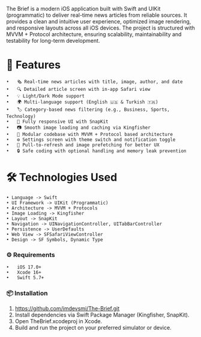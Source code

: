 The Brief is a modern iOS application built with Swift and UIKit (programmatic) to deliver real-time news articles from reliable sources.
It provides a clean and intuitive user experience, optimized image rendering, and responsive layouts across all iOS devices.
The project is structured with MVVM + Protocol architecture, ensuring scalability, maintainability and testability for long-term development.

# 🚀 Features
	•	🗞️ Real-time news articles with title, image, author, and date
	•	🔍 Detailed article screen with in-app Safari view
	•	💡 Light/Dark Mode support
    •   🌍 Multi-language support (English 🇺🇸 & Turkish 🇹🇷)
    •   🏷️ Category-based news filtering (e.g., Business, Sports, Technology)
	•	📱 Fully responsive UI with SnapKit
	•	📷 Smooth image loading and caching via Kingfisher
	•	🧩 Modular codebase with MVVM + Protocol based architecture
	•	⚙️ Settings screen with theme switch and notification toggle
	•	🔁 Pull-to-refresh and image prefetching for better UX
	•	🔒 Safe coding with optional handling and memory leak prevention

 # 🛠 Technologies Used
	• Language -> Swift
	• UI Framework -> UIKit (Programmatic)
 	• Architecture -> MVVM + Protocols
	• Image Loading -> Kingfisher
	• Layout -> SnapKit
	• Navigation -> UINavigationController, UITabBarController
	• Persistence -> UserDefaults
	• Web View -> SFSafariViewController
	• Design -> SF Symbols, Dynamic Type

### ⚙️ Requirements
	•	iOS 17.0+
	•	Xcode 16+
	•	Swift 5.7+

### 📦 Installation
  1. https://github.com/imdevsmi/The-Brief.git
  2. Install dependencies via Swift Package Manager (Kingfisher, SnapKit).
  3. Open TheBrief.xcodeproj in Xcode.
  4. Build and run the project on your preferred simulator or device.
